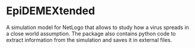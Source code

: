 # EpiDEMEXtended
A simulation model for NetLogo that allows to study how a virus spreads in a close world assumption. The package also contains python code to extract information from the simulation and saves it in external files.
